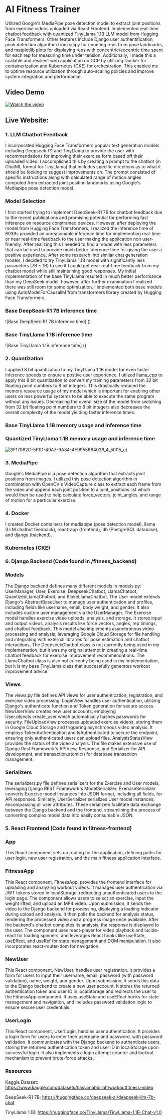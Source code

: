 # AI Fitness Trainer
Utilized Google's MediaPipe pose detection model to extract joint positions from exercise videos uploaded via React Frontend. Implemented real-time chatbot feedback with quantized TinyLlama 1.1B LLM model from Hugging Face Transformers. Other features include Django user authentification, peak detection algorithm from scipy for counting reps from pose landmarks, and matplotlib plots for displaying reps with concentric/eccentric time spent for each rep for measuring time under tension. Additionally, I made this a scalable and resilient web application on GCP by utilizing Docker for containerization and Kubernetes (GKE) for orchestration. This enabled me to optime resource utilization through auto-scaling policies and improve system integration and performance.

## Video Demo
[![Watch the video](https://img.youtube.com/vi/amvVTQqxZ8/0.jpg)](https://www.youtube.com/watch?v=amvVT-QqxZ8)

## Live Website: 

### 1. LLM Chatbot Feedback
I incorporated Hugging Face Transformers popular text generation models including Deepseek-R1 and TinyLlama to provide the user with recommendations for improving their exercise form based off their uploaded video. I accomplished this by creating a prompt to the chatbot (in ChatML format for TinyLlama) that includes specific directions as to what it should be looking to suggest improvements on. The prompt
consisted of specific instructions along with calculated range of motion angles computed from extracted joint position landmarks using Google's Mediapipe pose detection model. 

### Model Selection
I first started trying to implement DeepSeek-R1 7B for chatbot feedback due to the recent publications and promising potential for performing fast inference on resource constrained devices. However, after deploying the model from Hugging Face Transformers, I realized the inference time of 6039s provided an unreasonable inference time for implementing real-time or near real-time feedback to the user making the application non user-friendly. After realizing this I needed to find a model with less parameters that can be used to provide much better inference time for giving the user a positive experience. After some research into similar chat generation models, I decided to try TinyLlama 1.1B model with significantly less parameters (7B ~ 1B) to see if I could get near real-time feedback from my chatbot model while still maintaining good responses. My initial implementation of the base TinyLlama resulted in much better performance than my DeepSeek model, however, after further examination I realized there was still room for some optimization. I implemented both base models using AutoModelForCausallM from transformers library created by Hugging Face Transformers. 

### Base DeepSeek-R1 7B inference time
![Base DeepSeek-R1 7B inference time] ()

### Base TinyLlama 1.1B inference time
![Base TinyLlama 1.1B inference time] ()

### 2. Quantization
I applied 8 bit quantization to my TinyLlama 1.1B model for even faster inference speeds to ensure a postive user experience. I utlized llama_cpp to apply this 8 bit quantization to convert my training parameters from 32 bit floating point numbers to 8 bit integers. This drastically reduced the memory resource usage of my model which is important for enabling other users on less powerful systems to be able to execute the same program without any issues. Decreasing the overall size of the model from switching from 32 bit floating point numbers to 8 bit integers also decreases the overall complexity of the model yielding faster inference times. 

### Base TinyLlama 1.1B memory usage and inference time



### Quantized TinyLlama 1.1B memory usage and inference time
![3F17062C-5F1D-49A7-9A84-4F9955664026_4_5005_c](https://github.com/user-attachments/assets/853b04be-842c-443f-8c3c-8bdbd1282e29))

### 3. MediaPipe
Google's MediaPipe is a pose detection algorithm that extracts joint positions from images. I utilized this pose detection algorithm in combination with OpenCV's VideoCapture class to extract each frame from the video and append each joint position to a joint_positions list which would then be used to help calculate force_vectors, joint_angles, and range of motion for a particular exercise. 

### 4. Docker
I created Docker containers for mediapipe (pose detection model), llama (LLM chatbot feedback), react-app (frontend), db (PostgreSQL database), and django (backend).

### Kubernetes (GKE)

### 6. Django Backend (Code found in /fitness_backend)

### Models

The Django backend defines many different models in models.py: UserManager, User, Exercise, DeepseekChatbot, LlamaChatbot, QuantizedLlamaChatbot, and BlokeLlamaChatbot. The User model extends Django's AbstractBaseUser to manage user authentication and profiles, including fields like username, email, body weight, and gender. It also includes custom user management via the UserManager. The Exercise model handles exercise video uploads, analysis, and storage. It stores input and output videos, analysis results like force vectors, angles, rep timings, and chatbot feedback. This model also implements asynchronous video processing and analysis, leveraging Google Cloud Storage for file handling and integrating with external libraries for pose estimation and chatbot interactions. The DeepseekChatbot class is not currently being used in my implementation, but it was my original attempt in creating a real-time chatbot feedback for exercise improvement recommendations. The LlamaChatbot class is also not currently being used in my implementation, but it is my base TinyLlama class that successfully generates workout improvement advice. 

### Views

The views.py file defines API views for user authentication, registration, and exercise video processing. LoginView handles user authentication, utilizing Django's authenticate function and Token generation for secure access. NewUserView creates new user accounts, employing User.objects.create_user which automatically hashes passwords for security. FileUploadView processes uploaded exercise videos, storing them in Google Cloud Storage and triggering asynchronous video analysis. It employs TokenAuthentication and IsAuthenticated to secure the endpoint, ensuring only authenticated users can upload files. AnalysisStatusView provides the status of the video analysis. The file makes extensive use of Django Rest Framework's APIView, Response, and Serializer for API development, and transaction.atomic() for database transaction management.

### Serializers

The serializers.py file defines serializers for the Exercise and User models, leveraging Django REST Framework's ModelSerializer. ExerciseSerializer converts Exercise model instances into JSON format, including all fields, for API responses. Similarly, UserSerializer serializes User model instances, encompassing all user attributes. These serializers facilitate data exchange between the Django backend and the frontend, streamlining the process of converting complex model data into easily consumable JSON.

### 5. React Frontend (Code found in fitness-frontend)

### App
This React component sets up routing for the application, defining paths for user login, new user registration, and the main fitness application interface.

### FitnessApp
This React component, FitnessApp, provides the frontend interface for uploading and analyzing workout videos. It manages user authentication via JWT tokens stored in localStorage, redirecting unauthenticated users to the login page. The component allows users to select an exercise, input the weight lifted, and upload an MP4 video. Upon submission, it sends the video to the Django backend for processing, displaying a loading indicator during upload and analysis. It then polls the backend for analysis status, rendering the processed video and a progress image once available. After the backend's chatbot completes its analysis, the response is displayed to the user. The component uses react-player for video playback and lucide-react for loading spinners, and leverages React hooks like useState, useEffect, and useRef for state management and DOM manipulation. It also incorporates react-router-dom for navigation.

### NewUser
This React component, NewUser, handles user registration. It provides a form for users to input their username, email, password (with password validation), name, weight, and gender. Upon submission, it sends this data to the Django backend to create a new user account. It stores the returned authentication token and user ID in localStorage and redirects the user to the FitnessApp component. It uses useState and useEffect hooks for state management and navigation, and includes password validation logic to ensure secure user credentials.

### UserLogin
This React component, UserLogin, handles user authentication. It provides a login form for users to enter their username and password, with password validation. It communicates with the Django backend to authenticate users, storing the returned authentication token and user ID in localStorage upon successful login. It also implements a login attempt counter and lockout mechanism to prevent brute-force attacks.


### Resources

Kaggle Dataset: https://www.kaggle.com/datasets/hasyimabdillah/workoutfitness-video

DeepSeek-R1 7B: https://huggingface.co/deepseek-ai/deepseek-llm-7b-chat

TinyLlama 1.1B: https://huggingface.co/TinyLlama/TinyLlama-1.1B-Chat-v1.0

